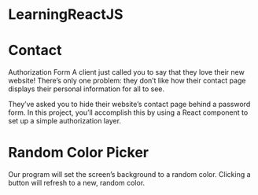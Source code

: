 # LearningReactJS

# Contact

Authorization Form
A client just called you to say that they love their new website! There’s only one problem: they don’t like how their contact page displays their personal information for all to see.

They’ve asked you to hide their website’s contact page behind a password form. In this project, you’ll accomplish this by using a React component to set up a simple authorization layer.

# Random Color Picker

Our program will set the screen’s background to a random color. Clicking a button will refresh to a new, random color.
